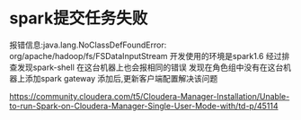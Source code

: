 # spark提交任务失败
报错信息:java.lang.NoClassDefFoundError: org/apache/hadoop/fs/FSDataInputStream
开发使用的环境是spark1.6 
经过排查发现spark-shell 在这台机器上也会报相同的错误
发现在角色组中没有在这台机器上添加spark gateway 添加后,更新客户端配置解决该问题

https://community.cloudera.com/t5/Cloudera-Manager-Installation/Unable-to-run-Spark-on-Cloudera-Manager-Single-User-Mode-with/td-p/45114